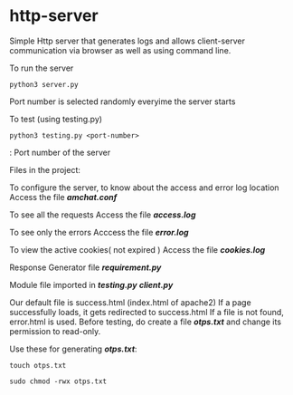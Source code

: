 # http-server
Simple Http server that generates logs and allows client-server communication via browser as well as using command line.

To run the server 

`python3 server.py`

Port number is selected randomly everyime the server starts

To test (using testing.py)

`python3 testing.py <port-number>`

<port number> : Port number of the server

Files in the project:

To configure the server, to know about the access and error log location 
Access the file ***amchat.conf***

To see all the requests
Access the file ***access.log***

To see only the errors 
Acccess the file ***error.log***

To view the active cookies( not expired )
Access the file ***cookies.log***

Response Generator file
***requirement.py***

Module file imported in ***testing.py***
***client.py***

Our default file is success.html (index.html of apache2)
If a page successfully loads, it gets redirected to success.html
If a file is not found, error.html is used.
Before testing, do create a file ***otps.txt*** and change its permission to read-only.

Use these for generating ***otps.txt***:

`touch otps.txt`

`sudo chmod -rwx otps.txt`
